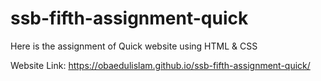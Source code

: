 # ssb-fifth-assignment-quick
Here is the assignment of Quick website using HTML &amp; CSS

Website Link: https://obaedulislam.github.io/ssb-fifth-assignment-quick/
